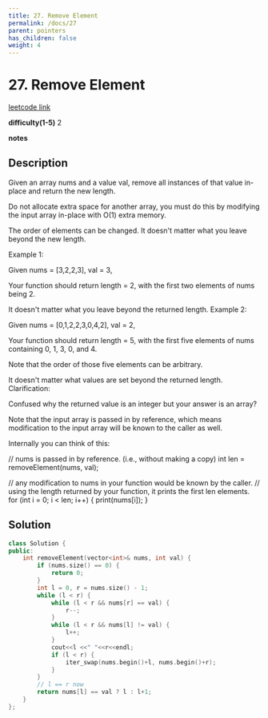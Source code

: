 ```yaml
---
title: 27. Remove Element
permalink: /docs/27
parent: pointers
has_children: false
weight: 4
---
```

# 27. Remove Element
[leetcode link](https://leetcode.com/problems/remove-element/)

**difficulty(1-5)** 
2

**notes**   


## Description
Given an array nums and a value val, remove all instances of that value in-place and return the new length.

Do not allocate extra space for another array, you must do this by modifying the input array in-place with O(1) extra memory.

The order of elements can be changed. It doesn't matter what you leave beyond the new length.

Example 1:

Given nums = [3,2,2,3], val = 3,

Your function should return length = 2, with the first two elements of nums being 2.

It doesn't matter what you leave beyond the returned length.
Example 2:

Given nums = [0,1,2,2,3,0,4,2], val = 2,

Your function should return length = 5, with the first five elements of nums containing 0, 1, 3, 0, and 4.

Note that the order of those five elements can be arbitrary.

It doesn't matter what values are set beyond the returned length.
Clarification:

Confused why the returned value is an integer but your answer is an array?

Note that the input array is passed in by reference, which means modification to the input array will be known to the caller as well.

Internally you can think of this:

// nums is passed in by reference. (i.e., without making a copy)
int len = removeElement(nums, val);

// any modification to nums in your function would be known by the caller.
// using the length returned by your function, it prints the first len elements.
for (int i = 0; i < len; i++) {
    print(nums[i]);
}

## Solution
```c++
class Solution {
public:
    int removeElement(vector<int>& nums, int val) {
        if (nums.size() == 0) {
            return 0;
        }
        int l = 0, r = nums.size() - 1;
        while (l < r) {
            while (l < r && nums[r] == val) {
                r--;
            }
            while (l < r && nums[l] != val) {
                l++;
            }
            cout<<l <<" "<<r<<endl;
            if (l < r) {
                iter_swap(nums.begin()+l, nums.begin()+r);
            }
        }
        // l == r now
        return nums[l] == val ? l : l+1;
    }
};
```

<!-- 
Default label
{: .label }

Blue label
{: .label .label-blue }

Stable
{: .label .label-green }

New release
{: .label .label-purple }

Coming soon
{: .label .label-yellow }

Deprecated
{: .label .label-red } -->
